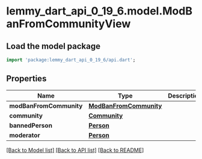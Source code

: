 # lemmy_dart_api_0_19_6.model.ModBanFromCommunityView

## Load the model package
```dart
import 'package:lemmy_dart_api_0_19_6/api.dart';
```

## Properties
Name | Type | Description | Notes
------------ | ------------- | ------------- | -------------
**modBanFromCommunity** | [**ModBanFromCommunity**](ModBanFromCommunity.md) |  | 
**community** | [**Community**](Community.md) |  | 
**bannedPerson** | [**Person**](Person.md) |  | 
**moderator** | [**Person**](Person.md) |  | [optional] 

[[Back to Model list]](../README.md#documentation-for-models) [[Back to API list]](../README.md#documentation-for-api-endpoints) [[Back to README]](../README.md)


